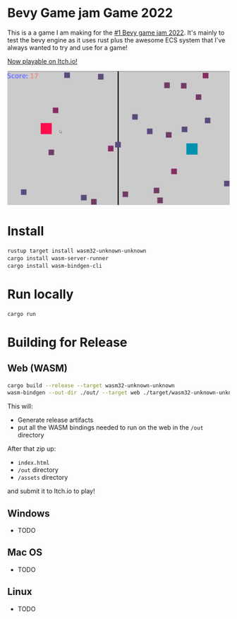 # Bevy Game jam Game 2022

This is a a game I am making for the [#1 Bevy game jam 2022](https://itch.io/jam/bevy-jam-1). It's mainly to test the bevy engine as it uses rust plus the awesome ECS system that I've always wanted to try and use for a game!

[Now playable on Itch.io!](https://skcode.itch.io/dodging-creatures)

![demo gif](img/double-dodge.gif)

# Install

```bash
rustup target install wasm32-unknown-unknown
cargo install wasm-server-runner
cargo install wasm-bindgen-cli
```

# Run locally

```bash
cargo run
```

# Building for Release

## Web (WASM)

```bash
cargo build --release --target wasm32-unknown-unknown
wasm-bindgen --out-dir ./out/ --target web ./target/wasm32-unknown-unknown/release/double-dodge.wasm
```

This will:

- Generate release artifacts
- put all the WASM bindings needed to run on the web in the `/out` directory

After that zip up:

- `index.html`
- `/out` directory
- `/assets` directory

and submit it to Itch.io to play!

## Windows

- TODO

## Mac OS

- TODO

## Linux

- TODO
